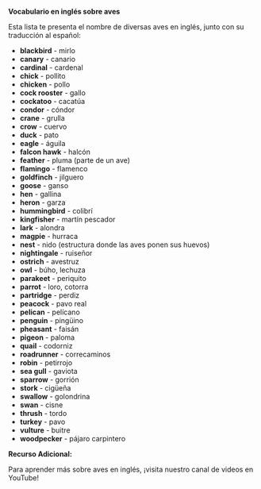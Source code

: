 

**Vocabulario en inglés sobre aves**

Esta lista te presenta el nombre de diversas aves en inglés, junto con su traducción al español:

*   **blackbird** - mirlo
*   **canary** - canario
*   **cardinal** - cardenal
*   **chick** - pollito
*   **chicken** - pollo
*   **cock rooster** - gallo
*   **cockatoo** - cacatúa
*   **condor** - cóndor
*   **crane** - grulla
*   **crow** - cuervo
*   **duck** - pato
*   **eagle** - águila
*   **falcon hawk** - halcón
*   **feather** - pluma (parte de un ave)
*   **flamingo** - flamenco
*   **goldfinch** - jilguero
*   **goose** - ganso
*   **hen** - gallina
*   **heron** - garza
*   **hummingbird** - colibrí
*   **kingfisher** - martín pescador
*   **lark** - alondra
*   **magpie** - hurraca
*   **nest** - nido (estructura donde las aves ponen sus huevos)
*   **nightingale** - ruiseñor
*   **ostrich** - avestruz
*   **owl** - búho, lechuza
*   **parakeet** - periquito
*   **parrot** - loro, cotorra
*   **partridge** - perdiz
*   **peacock** - pavo real
*   **pelican** - pelícano
*   **penguin** - pingüino
*   **pheasant** - faisán
*   **pigeon** - paloma
*   **quail** - codorniz
*   **roadrunner** - correcaminos
*   **robin** - petirrojo
*   **sea gull** - gaviota
*   **sparrow** - gorrión
*   **stork** - cigüeña
*   **swallow** - golondrina
*   **swan** - cisne
*   **thrush** - tordo
*   **turkey** - pavo
*   **vulture** - buitre
*   **woodpecker** - pájaro carpintero

**Recurso Adicional:**

Para aprender más sobre aves en inglés, ¡visita nuestro canal de videos en YouTube!

